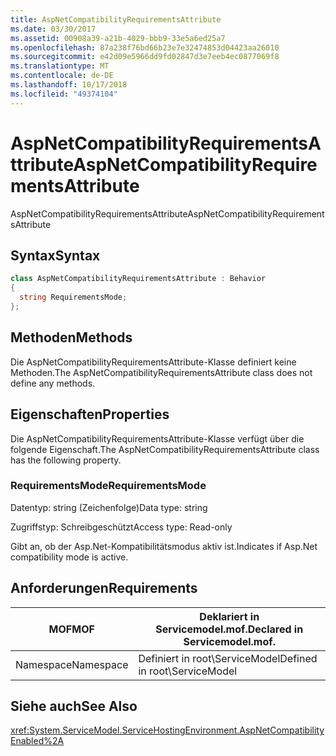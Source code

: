 ```yaml
---
title: AspNetCompatibilityRequirementsAttribute
ms.date: 03/30/2017
ms.assetid: 00908a39-a21b-4029-bbb9-33e5a6ed25a7
ms.openlocfilehash: 87a238f76bd66b23e7e32474853d04423aa26010
ms.sourcegitcommit: e42d09e5966dd9fd02847d3e7eeb4ec0877069f8
ms.translationtype: MT
ms.contentlocale: de-DE
ms.lasthandoff: 10/17/2018
ms.locfileid: "49374104"
---
```

# <a name="aspnetcompatibilityrequirementsattribute"></a><span data-ttu-id="ac9e4-102">AspNetCompatibilityRequirementsAttribute</span><span class="sxs-lookup"><span data-stu-id="ac9e4-102">AspNetCompatibilityRequirementsAttribute</span></span>
<span data-ttu-id="ac9e4-103">AspNetCompatibilityRequirementsAttribute</span><span class="sxs-lookup"><span data-stu-id="ac9e4-103">AspNetCompatibilityRequirementsAttribute</span></span>  
  
## <a name="syntax"></a><span data-ttu-id="ac9e4-104">Syntax</span><span class="sxs-lookup"><span data-stu-id="ac9e4-104">Syntax</span></span>  
  
```csharp
class AspNetCompatibilityRequirementsAttribute : Behavior  
{  
  string RequirementsMode;  
};  
```  
  
## <a name="methods"></a><span data-ttu-id="ac9e4-105">Methoden</span><span class="sxs-lookup"><span data-stu-id="ac9e4-105">Methods</span></span>  
 <span data-ttu-id="ac9e4-106">Die AspNetCompatibilityRequirementsAttribute-Klasse definiert keine Methoden.</span><span class="sxs-lookup"><span data-stu-id="ac9e4-106">The AspNetCompatibilityRequirementsAttribute class does not define any methods.</span></span>  
  
## <a name="properties"></a><span data-ttu-id="ac9e4-107">Eigenschaften</span><span class="sxs-lookup"><span data-stu-id="ac9e4-107">Properties</span></span>  
 <span data-ttu-id="ac9e4-108">Die AspNetCompatibilityRequirementsAttribute-Klasse verfügt über die folgende Eigenschaft.</span><span class="sxs-lookup"><span data-stu-id="ac9e4-108">The AspNetCompatibilityRequirementsAttribute class has the following property.</span></span>  
  
### <a name="requirementsmode"></a><span data-ttu-id="ac9e4-109">RequirementsMode</span><span class="sxs-lookup"><span data-stu-id="ac9e4-109">RequirementsMode</span></span>  
 <span data-ttu-id="ac9e4-110">Datentyp: string (Zeichenfolge)</span><span class="sxs-lookup"><span data-stu-id="ac9e4-110">Data type: string</span></span>  
  
 <span data-ttu-id="ac9e4-111">Zugriffstyp: Schreibgeschützt</span><span class="sxs-lookup"><span data-stu-id="ac9e4-111">Access type: Read-only</span></span>  
  
 <span data-ttu-id="ac9e4-112">Gibt an, ob der Asp.Net-Kompatibilitätsmodus aktiv ist.</span><span class="sxs-lookup"><span data-stu-id="ac9e4-112">Indicates if Asp.Net compatibility mode is active.</span></span>  
  
## <a name="requirements"></a><span data-ttu-id="ac9e4-113">Anforderungen</span><span class="sxs-lookup"><span data-stu-id="ac9e4-113">Requirements</span></span>  
  
|<span data-ttu-id="ac9e4-114">MOF</span><span class="sxs-lookup"><span data-stu-id="ac9e4-114">MOF</span></span>|<span data-ttu-id="ac9e4-115">Deklariert in Servicemodel.mof.</span><span class="sxs-lookup"><span data-stu-id="ac9e4-115">Declared in Servicemodel.mof.</span></span>|  
|---------|-----------------------------------|  
|<span data-ttu-id="ac9e4-116">Namespace</span><span class="sxs-lookup"><span data-stu-id="ac9e4-116">Namespace</span></span>|<span data-ttu-id="ac9e4-117">Definiert in root\ServiceModel</span><span class="sxs-lookup"><span data-stu-id="ac9e4-117">Defined in root\ServiceModel</span></span>|  
  
## <a name="see-also"></a><span data-ttu-id="ac9e4-118">Siehe auch</span><span class="sxs-lookup"><span data-stu-id="ac9e4-118">See Also</span></span>  
 <xref:System.ServiceModel.ServiceHostingEnvironment.AspNetCompatibilityEnabled%2A>
